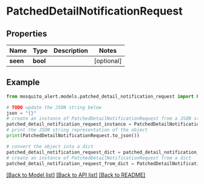 # PatchedDetailNotificationRequest


## Properties

Name | Type | Description | Notes
------------ | ------------- | ------------- | -------------
**seen** | **bool** |  | [optional] 

## Example

```python
from mosquito_alert.models.patched_detail_notification_request import PatchedDetailNotificationRequest

# TODO update the JSON string below
json = "{}"
# create an instance of PatchedDetailNotificationRequest from a JSON string
patched_detail_notification_request_instance = PatchedDetailNotificationRequest.from_json(json)
# print the JSON string representation of the object
print(PatchedDetailNotificationRequest.to_json())

# convert the object into a dict
patched_detail_notification_request_dict = patched_detail_notification_request_instance.to_dict()
# create an instance of PatchedDetailNotificationRequest from a dict
patched_detail_notification_request_from_dict = PatchedDetailNotificationRequest.from_dict(patched_detail_notification_request_dict)
```
[[Back to Model list]](../README.md#documentation-for-models) [[Back to API list]](../README.md#documentation-for-api-endpoints) [[Back to README]](../README.md)


